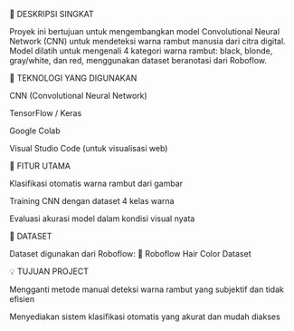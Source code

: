 🎯 DESKRIPSI SINGKAT

Proyek ini bertujuan untuk mengembangkan model Convolutional Neural Network (CNN) untuk mendeteksi warna rambut manusia dari citra digital. Model dilatih untuk mengenali 4 kategori warna rambut: black, blonde, gray/white, dan red, menggunakan dataset beranotasi dari Roboflow.

📸 TEKNOLOGI YANG DIGUNAKAN

CNN (Convolutional Neural Network)

TensorFlow / Keras

Google Colab

Visual Studio Code (untuk visualisasi web)

🚀 FITUR UTAMA

Klasifikasi otomatis warna rambut dari gambar

Training CNN dengan dataset 4 kelas warna

Evaluasi akurasi model dalam kondisi visual nyata

📁 DATASET

Dataset digunakan dari Roboflow: 🔗 Roboflow Hair Color Dataset

💡 TUJUAN PROJECT

Mengganti metode manual deteksi warna rambut yang subjektif dan tidak efisien

Menyediakan sistem klasifikasi otomatis yang akurat dan mudah diakses
